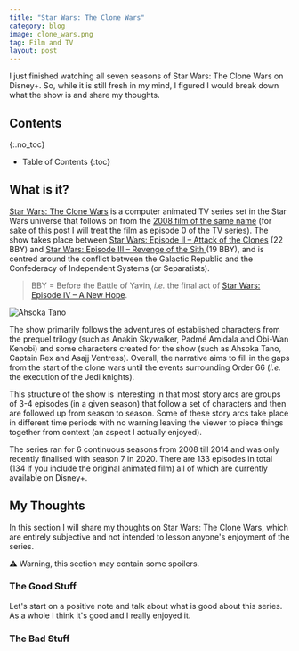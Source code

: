 ```yaml
---
title: "Star Wars: The Clone Wars"
category: blog
image: clone_wars.png
tag: Film and TV
layout: post
---
```


I just finished watching all seven seasons of Star Wars: The Clone Wars on Disney+. So, while it is still fresh in my mind, I figured I would break down what the show is and share my thoughts.

## Contents
{:.no_toc}

* Table of Contents
{:toc}

## What is it?

[Star Wars: The Clone Wars](https://en.wikipedia.org/wiki/Star_Wars%3A_The_Clone_Wars_(2008_TV_series)) is a computer animated TV series set in the Star Wars universe that follows on from the [2008 film of the same name](https://en.wikipedia.org/wiki/Star_Wars%3A_The_Clone_Wars_(film)) (for sake of this post I will treat the film as episode 0 of the TV series). The show takes place between [Star Wars: Episode II – Attack of the Clones](https://en.wikipedia.org/wiki/Star_Wars:_Episode_II_%E2%80%93_Attack_of_the_Clones) (22 BBY) and [Star Wars: Episode III – Revenge of the Sith
](https://en.wikipedia.org/wiki/Star_Wars:_Episode_III_%E2%80%93_Revenge_of_the_Sith) (19 BBY), and is centred around the conflict between the Galactic Republic and the Confederacy of Independent Systems (or Separatists).

> BBY = Before the Battle of Yavin, *i.e.* the final act of [Star Wars: Episode IV – A New Hope](https://en.wikipedia.org/wiki/Star_Wars_(film)).

<img src="https://upload.wikimedia.org/wikipedia/en/d/d7/Ahsoka_Tano.png" class="in-post-content-image" alt="Ahsoka Tano">

The show primarily follows the adventures of established characters from the prequel trilogy (such as Anakin Skywalker, Padmé Amidala and Obi-Wan Kenobi) and some characters created for the show (such as Ahsoka Tano, Captain Rex and Asajj Ventress). Overall, the narrative aims to fill in the gaps from the start of the clone wars until the events surrounding Order 66 (*i.e.* the execution of the Jedi knights).

This structure of the show is interesting in that most story arcs are groups of 3-4 episodes (in a given season) that follow a set of characters and then are followed up from season to season. Some of these story arcs take place in different time periods with no warning leaving the viewer to piece things together from context (an aspect I actually enjoyed).

The series ran for 6 continuous seasons from 2008 till 2014 and was only recently finalised with season 7 in 2020. There are 133 episodes in total (134 if you include the original animated film) all of which are currently available on Disney+.

## My Thoughts

In this section I will share my thoughts on Star Wars: The Clone Wars, which are entirely subjective and not intended to lesson anyone's enjoyment of the series.

⚠️ Warning, this section may contain some spoilers.

### The Good Stuff

Let's start on a positive note and talk about what is good about this series. As a whole I think it's good and I really enjoyed it.

### The Bad Stuff
